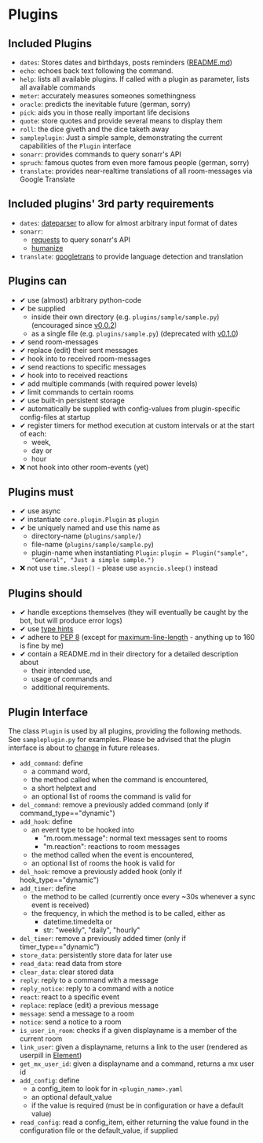 # Plugins
## Included Plugins
- `dates`: Stores dates and birthdays, posts reminders ([README.md](../plugins/dates/README.md))
- `echo`: echoes back text following the command.
- `help`: lists all available plugins. If called with a plugin as parameter, lists all available commands
- `meter`: accurately measures someones somethingness
- `oracle`: predicts the inevitable future (german, sorry)
- `pick`: aids you in those really important life decisions
- `quote`: store quotes and provide several means to display them
- `roll`: the dice giveth and the dice taketh away
- `sampleplugin`: Just a simple sample, demonstrating the current capabilities of the `Plugin` interface
- `sonarr`: provides commands to query sonarr's API
- `spruch`: famous quotes from even more famous people (german, sorry)
- `translate`: provides near-realtime translations of all room-messages via Google Translate

## Included plugins' 3rd party requirements
- `dates`: [dateparser](https://pypi.org/project/dateparser/) to allow for almost arbitrary input format of dates
- `sonarr`:
  - [requests](https://pypi.org/project/requests/) to query sonarr's API
  - [humanize](https://pypi.org/project/humanize/)
- `translate`: [googletrans](https://pypi.org/project/googletrans/) to provide language detection and translation

## Plugins can
- ✔ use (almost) arbitrary python-code
- ✔ be supplied
  - inside their own directory (e.g. `plugins/sample/sample.py`) (encouraged since [v0.0.2](https://github.com/alturiak/nio-smith/releases/tag/v0.0.2))
  - as a single file (e.g. `plugins/sample.py`) (deprecated with [v0.1.0](https://github.com/alturiak/nio-smith/releases/tag/v0.1.0))
- ✔ send room-messages
- ✔ replace (edit) their sent messages
- ✔ hook into to received room-messages
- ✔ send reactions to specific messages
- ✔ hook into to received reactions
- ✔ add multiple commands (with required power levels) 
- ✔ limit commands to certain rooms
- ✔ use built-in persistent storage
- ✔ automatically be supplied with config-values from plugin-specific config-files at startup
- ✔ register timers for method execution at custom intervals or at the start of each:
    - week,
    - day or
    - hour
- ❌ not hook into other room-events (yet)

## Plugins must
- ✔ use async
- ✔ instantiate `core.plugin.Plugin` as `plugin`
- ✔ be uniquely named and use this name as
  - directory-name (`plugins/sample/`)
  - file-name (`plugins/sample/sample.py`)
  - plugin-name when instantiating `Plugin`: `plugin = Plugin("sample", "General", "Just a simple sample.")`
- ❌ not use `time.sleep()` - please use `asyncio.sleep()` instead

## Plugins should
- ✔ handle exceptions themselves (they will eventually be caught by the bot, but will produce error logs)
- ✔ use [type hints](https://docs.python.org/3/library/typing.html)
- ✔ adhere to [PEP 8](https://www.python.org/dev/peps/pep-0008/) (except for
[maximum-line-length](https://www.python.org/dev/peps/pep-0008/#maximum-line-length) - anything up to 160 is fine by
 me)
- ✔ contain a README.md in their directory for a detailed description about
    - their intended use,
    - usage of commands and
    - additional requirements.
  

## Plugin Interface
The class `Plugin` is used by all plugins, providing the following methods. See `sampleplugin.py` for examples.
Please be advised that the plugin interface is about to
[change](https://github.com/alturiak/nio-smith/blob/master/BREAKING.md#simplify-plugins-interface) in future releases.

- `add_command`: define
    - a command word,
    - the method called when the command is encountered,
    - a short helptext and
    - an optional list of rooms the command is valid for
- `del_command`: remove a previously added command (only if command_type=="dynamic")
- `add_hook`: define
    - an event type to be hooked into
        - "m.room.message": normal text messages sent to rooms
        - "m.reaction": reactions to room messages
    - the method called when the event is encountered,
    - an optional list of rooms the hook is valid for
- `del_hook`: remove a previously added hook (only if hook_type=="dynamic")  
- `add_timer`: define
    - the method to be called (currently once every ~30s whenever a sync event is received)
    - the frequency, in which the method is to be called, either as
        - datetime.timedelta or
        - str: "weekly", "daily", "hourly"
- `del_timer`: remove a previously added timer (only if timer_type=="dynamic")  
- `store_data`: persistently store data for later use
- `read_data`: read data from store
- `clear_data`: clear stored data
- `reply`: reply to a command with a message
- `reply_notice`: reply to a command with a notice
- `react`: react to a specific event
- `replace`: replace (edit) a previous message 
- `message`: send a message to a room
- `notice`: send a notice to a room
- `is_user_in_room`: checks if a given displayname is a member of the current room
- `link_user`: given a displayname, returns a link to the user (rendered as userpill in [Element](https://element.io))
- `get_mx_user_id`: given a displayname and a command, returns a mx user id
- `add_config`: define
    - a config_item to look for in `<plugin_name>.yaml`
    - an optional default_value
    - if the value is required (must be in configuration or have a default value)
- `read_config`: read a config_item, either returning the value found in the configuration file or the default_value,
  if supplied
